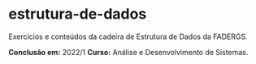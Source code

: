 # estrutura-de-dados
Exercícios e conteúdos da cadeira de Estrutura de Dados da FADERGS.

**Conclusão em:** 2022/1
**Curso:** Análise e Desenvolvimento de Sistemas.


